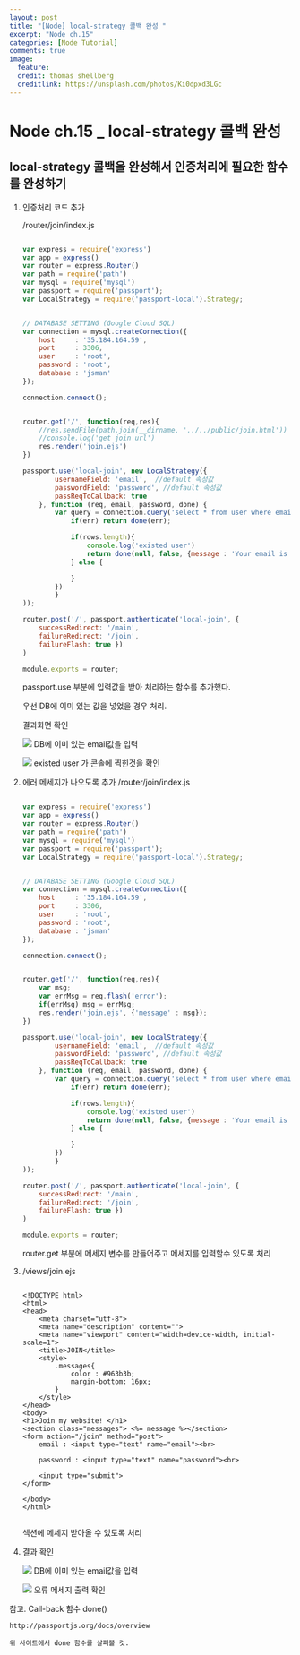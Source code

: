 ```yaml
---
layout: post
title: "[Node] local-strategy 콜백 완성 "
excerpt: "Node ch.15"
categories: [Node Tutorial]
comments: true
image:
  feature:
  credit: thomas shellberg
  creditlink: https://unsplash.com/photos/Ki0dpxd3LGc
---
```


# Node ch.15 _ local-strategy 콜백 완성

## local-strategy 콜백을 완성해서 인증처리에 필요한 함수를 완성하기


1. 인증처리 코드 추가

    /router/join/index.js

    ```js

    var express = require('express')
    var app = express()
    var router = express.Router()
    var path = require('path')
    var mysql = require('mysql')
    var passport = require('passport');
    var LocalStrategy = require('passport-local').Strategy;


    // DATABASE SETTING (Google Cloud SQL)
    var connection = mysql.createConnection({
        host     : '35.184.164.59',
        port     : 3306,
        user     : 'root',
        password : 'root',
        database : 'jsman'
    });

    connection.connect();


    router.get('/', function(req,res){
        //res.sendFile(path.join(__dirname, '../../public/join.html'))
        //console.log('get join url')
        res.render('join.ejs')
    })

    passport.use('local-join', new LocalStrategy({
            usernameField: 'email',  //default 속성값
            passwordField: 'password', //default 속성값
            passReqToCallback: true
        }, function (req, email, password, done) {
            var query = connection.query('select * from user where email=?', [email], function(err,rows){
                if(err) return done(err);

                if(rows.length){
                    console.log('existed user')
                    return done(null, false, {message : 'Your email is already used'})
                } else {

                }
            })
            }
    ));

    router.post('/', passport.authenticate('local-join', {
        successRedirect: '/main',
        failureRedirect: '/join',
        failureFlash: true })
    )

    module.exports = router;

    ```

    passport.use 부분에 입력값을 받아 처리하는 함수를 추가했다.

    우선 DB에 이미 있는 값을 넣었을 경우 처리.

    결과화면 확인

    <img src="https://cdn-images-1.medium.com/max/800/1*kDIWn-_cz_9fJSJGpDaELw.png"> DB에 이미 있는 email값을 입력

    <img src="https://cdn-images-1.medium.com/max/1600/1*VSTvr5KkSHrSyr4cz1Krbg.png"> existed user 가 콘솔에 찍힌것을 확인



2. 에러 메세지가 나오도록 추가 /router/join/index.js

    ```js

    var express = require('express')
    var app = express()
    var router = express.Router()
    var path = require('path')
    var mysql = require('mysql')
    var passport = require('passport');
    var LocalStrategy = require('passport-local').Strategy;


    // DATABASE SETTING (Google Cloud SQL)
    var connection = mysql.createConnection({
        host     : '35.184.164.59',
        port     : 3306,
        user     : 'root',
        password : 'root',
        database : 'jsman'
    });

    connection.connect();


    router.get('/', function(req,res){
        var msg;
        var errMsg = req.flash('error');
        if(errMsg) msg = errMsg;
        res.render('join.ejs', {'message' : msg});
    })

    passport.use('local-join', new LocalStrategy({
            usernameField: 'email',  //default 속성값
            passwordField: 'password', //default 속성값
            passReqToCallback: true
        }, function (req, email, password, done) {
            var query = connection.query('select * from user where email=?', [email], function(err,rows){
                if(err) return done(err);

                if(rows.length){
                    console.log('existed user')
                    return done(null, false, {message : 'Your email is already used'})
                } else {

                }
            })
            }
    ));

    router.post('/', passport.authenticate('local-join', {
        successRedirect: '/main',
        failureRedirect: '/join',
        failureFlash: true })
    )

    module.exports = router;

    ```

    router.get 부분에 메세지 변수를 만들어주고 메세지를 입력할수 있도록 처리


3. /views/join.ejs

    ```ejs
    
    <!DOCTYPE html>
    <html>
    <head>
        <meta charset="utf-8">
        <meta name="description" content="">
        <meta name="viewport" content="width=device-width, initial-scale=1">
        <title>JOIN</title>
        <style>
            .messages{
                color : #963b3b;
                margin-bottom: 16px;
            }
        </style>
    </head>
    <body>
    <h1>Join my website! </h1>
    <section class="messages"> <%= message %></section>
    <form action="/join" method="post">
        email : <input type="text" name="email"><br>

        password : <input type="text" name="password"><br>

        <input type="submit">
    </form>

    </body>
    </html>


    ```    

    <section class="messages"> 섹션에 메세지 받아올 수 있도록 처리


4. 결과 확인

    <img src="https://cdn-images-1.medium.com/max/1200/1*CIE_td2ffqkful4TbZ0sQA.png">  DB에 이미 있는 email값을 입력   

    <img src="https://cdn-images-1.medium.com/max/1200/1*08hPiR9LUjsAzu72eMziuw.png"> 오류 메세지 출력 확인



참고. Call-back 함수 done()

    http://passportjs.org/docs/overview

    위 사이트에서 done 함수를 살펴볼 것.
